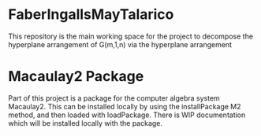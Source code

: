 # FaberIngallsMayTalarico
This repository is the main working space for the project to decompose the hyperplane arrangement of G(m,1,n) via the hyperplane arrangement
# Macaulay2 Package
Part of this project is a package for the computer algebra system Macaulay2. This can be installed locally by using the installPackage M2 method, and then loaded with loadPackage. There is WIP documentation which will be installed locally with the package.
